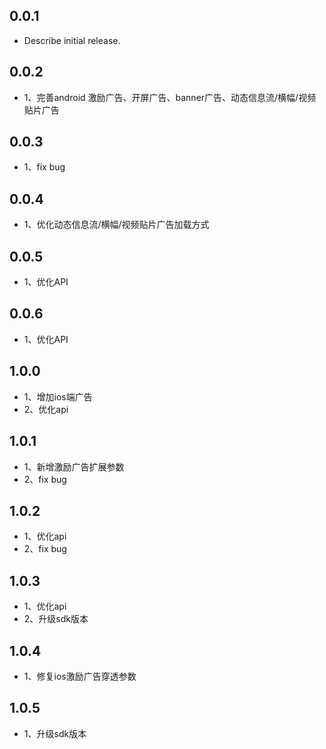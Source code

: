 ## 0.0.1

* Describe initial release.

## 0.0.2

* 1、完善android 激励广告、开屏广告、banner广告、动态信息流/横幅/视频贴片广告

## 0.0.3

* 1、fix bug

## 0.0.4

* 1、优化动态信息流/横幅/视频贴片广告加载方式

## 0.0.5

* 1、优化API

## 0.0.6

* 1、优化API

## 1.0.0

* 1、增加ios端广告
* 2、优化api

## 1.0.1

* 1、新增激励广告扩展参数
* 2、fix bug

## 1.0.2

* 1、优化api
* 2、fix bug

## 1.0.3

* 1、优化api
* 2、升级sdk版本

## 1.0.4

* 1、修复ios激励广告穿透参数

## 1.0.5

* 1、升级sdk版本